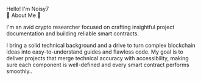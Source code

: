   Hello! I'm Noisy7  
🤟   About Me   🤟

I'm an avid crypto researcher focused on crafting insightful project documentation and building reliable smart contracts.

I bring a solid technical background and a drive to turn complex blockchain ideas into easy-to-understand guides and flawless code. My goal is to deliver projects that merge technical accuracy with accessibility, making sure each component is well-defined and every smart contract performs smoothly..

   
